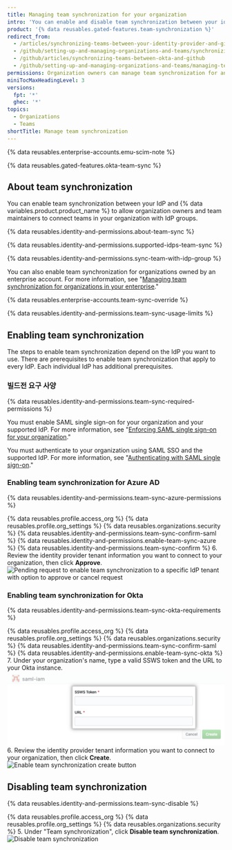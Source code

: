 ```yaml
---
title: Managing team synchronization for your organization
intro: 'You can enable and disable team synchronization between your identity provider (IdP) and your organization on {% data variables.product.product_name %}.'
product: '{% data reusables.gated-features.team-synchronization %}'
redirect_from:
  - /articles/synchronizing-teams-between-your-identity-provider-and-github
  - /github/setting-up-and-managing-organizations-and-teams/synchronizing-teams-between-your-identity-provider-and-github
  - /github/articles/synchronizing-teams-between-okta-and-github
  - /github/setting-up-and-managing-organizations-and-teams/managing-team-synchronization-for-your-organization
permissions: Organization owners can manage team synchronization for an organization.
miniTocMaxHeadingLevel: 3
versions:
  fpt: '*'
  ghec: '*'
topics:
  - Organizations
  - Teams
shortTitle: Manage team synchronization
---
```


{% data reusables.enterprise-accounts.emu-scim-note %}

{% data reusables.gated-features.okta-team-sync %}

## About team synchronization

You can enable team synchronization between your IdP and {% data variables.product.product_name %} to allow organization owners and team maintainers to connect teams in your organization with IdP groups.

{% data reusables.identity-and-permissions.about-team-sync %}

{% data reusables.identity-and-permissions.supported-idps-team-sync %}

{% data reusables.identity-and-permissions.sync-team-with-idp-group %}

You can also enable team synchronization for organizations owned by an enterprise account. For more information, see "[Managing team synchronization for organizations in your enterprise](/enterprise-cloud@latest/admin/authentication/managing-identity-and-access-for-your-enterprise/managing-team-synchronization-for-organizations-in-your-enterprise)."

{% data reusables.enterprise-accounts.team-sync-override %}

{% data reusables.identity-and-permissions.team-sync-usage-limits %}

## Enabling team synchronization

The steps to enable team synchronization depend on the IdP you want to use. There are prerequisites to enable team synchronization that apply to every IdP. Each individual IdP has additional prerequisites.

### 빌드전 요구 사양

{% data reusables.identity-and-permissions.team-sync-required-permissions %}

You must enable SAML single sign-on for your organization and your supported IdP. For more information, see "[Enforcing SAML single sign-on for your organization](/articles/enforcing-saml-single-sign-on-for-your-organization)."

You must authenticate to your organization using SAML SSO and the supported IdP. For more information, see "[Authenticating with SAML single sign-on](/articles/authenticating-with-saml-single-sign-on)."

### Enabling team synchronization for Azure AD

{% data reusables.identity-and-permissions.team-sync-azure-permissions %}

{% data reusables.profile.access_org %}
{% data reusables.profile.org_settings %}
{% data reusables.organizations.security %}
{% data reusables.identity-and-permissions.team-sync-confirm-saml %}
{% data reusables.identity-and-permissions.enable-team-sync-azure %}
{% data reusables.identity-and-permissions.team-sync-confirm %}
6. Review the identity provider tenant information you want to connect to your organization, then click **Approve**. ![Pending request to enable team synchronization to a specific IdP tenant with option to approve or cancel request](/assets/images/help/teams/approve-team-synchronization.png)

### Enabling team synchronization for Okta

{% data reusables.identity-and-permissions.team-sync-okta-requirements %}

{% data reusables.profile.access_org %}
{% data reusables.profile.org_settings %}
{% data reusables.organizations.security %}
{% data reusables.identity-and-permissions.team-sync-confirm-saml %}
{% data reusables.identity-and-permissions.enable-team-sync-okta %}
7. Under your organization's name, type a valid SSWS token and the URL to your Okta instance. ![Enable team synchronization Okta organization form](/assets/images/help/teams/confirm-team-synchronization-okta-organization.png)
6. Review the identity provider tenant information you want to connect to your organization, then click **Create**. ![Enable team synchronization create button](/assets/images/help/teams/confirm-team-synchronization-okta.png)

## Disabling team synchronization

{% data reusables.identity-and-permissions.team-sync-disable %}

{% data reusables.profile.access_org %}
{% data reusables.profile.org_settings %}
{% data reusables.organizations.security %}
5. Under "Team synchronization", click **Disable team synchronization**. ![Disable team synchronization](/assets/images/help/teams/disable-team-synchronization.png)
